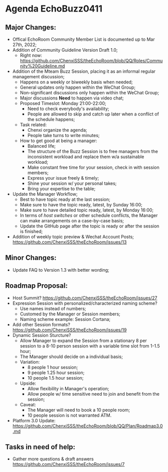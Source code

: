 # Agenda EchoBuzz0411

## Major Changes:
* Offical EchoRoom Community Member List is documented up to Mar 27th, 2022;
* Addition of Community Guideline Version Draft 1.0;
  * Right now: https://github.com/ChenxiSSS/theEchoRoom/blob/QQ/Roles/Community%20Guideline.md
* Addition of the Mteam Buzz Session, placing it as an informal regular management discussion;
  * Happens on a weekly or biweekly basis when needed;
  * General updates only happen within the WeChat Group;
  * Non-significant discussions only happen within the WeChat Group;
  * Major discussions **Need** to happen via video chat;
  * Proposed Timeslot: Monday 21:00-22:00;
    * Need to check everybody's availability;
    * People are allowed to skip and catch up later when a conflict of the schedule happens;
  * Task related:
    * Chenxi organize the agenda;
    * People take turns to write minutes;
  * How to get good at being a manager:
    * Balanced life;
    * The structure of the Buzz Session is to free managers from the inconsistent workload and replace them w/a sustainable workload;
    * Make constant free time for your session, check in with session members;
    * Express your issue freely & timely;
    * Shine your session w/ your personal takes;
    * Bring your expertise to the table; 
* Update the Manager Workflow;
  * Best to have topic ready at the last session;
  * Make sure to have the topic ready, latest, by Sunday 16:00;
  * Make sure to have detailed topic ready, latest, by Monday 16:00;
  * In terms of *host switches* or other schedule conflicts, the Manager can make arrangements on a case-by-case basis; 
  * Update the GitHub page after the topic is ready or after the session is finished;
* Addition of weekly topic preview & Wechat Account Posts; https://github.com/ChenxiSSS/theEchoRoom/issues/13

## Minor Changes:
* Update FAQ to Version 1.3 with better wording;

## Roadmap Proposal:
* Host Summit? https://github.com/ChenxiSSS/theEchoRoom/issues/27
* Expression Session with personalized/characterized naming scheme?
  * Use names instead of numbers;
  * Customed by the Manager or Session members;
  * Naming scheme example: Session Cortana;
* Add other Session formats? https://github.com/ChenxiSSS/theEchoRoom/issues/19
* Dynamic Session Sturcture?
  * Allow Manager to expand the Session from a stationary 8 per session to a 8-10 person session with a variable time slot from 1-1.5 hour;
  * The Manager should decide on a individual basis;
  * Variation:
    * 8 people 1 hour session;
    * 9 people 1.25 hour session;
    * 10 people 1.5 hour session;
  * Upside:
    * Allow flexibility in Manager's operation;
    * Allow people w/ time sensitive need to join and benefit from the session;
  * Caveat:
    * The Manager will need to book a 10 people room;
    * 10 people session is not warranted ATM.
* Platform 3.0 Update: https://github.com/ChenxiSSS/theEchoRoom/blob/QQ/Plan/Roadmap3.0.md

## Tasks in need of help:
* Gather more questions & draft answers https://github.com/ChenxiSSS/theEchoRoom/issues/7
